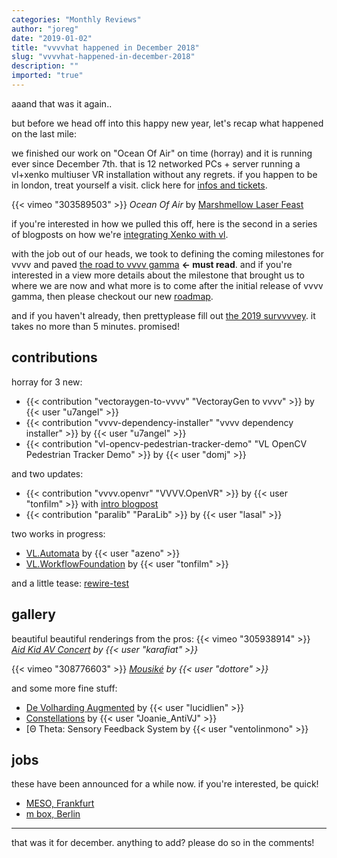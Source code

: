 ```yaml
---
categories: "Monthly Reviews"
author: "joreg"
date: "2019-01-02"
title: "vvvvhat happened in December 2018"
slug: "vvvvhat-happened-in-december-2018"
description: ""
imported: "true"
---
```



aaand that was it again..

but before we head off into this happy new year, let's recap what happened on the last mile:

we finished our work on "Ocean Of Air" on time (horray) and it is running ever since December 7th. that is 12 networked PCs + server running a vl+xenko multiuser VR installation without any regrets. if you happen to be in london, treat yourself a visit. click here for [infos and tickets](https://www.marshmallowlaserfeast.com/experiences/ocean-of-air/). 

{{< vimeo "303589503" >}}
*Ocean Of Air* by [Marshmellow Laser Feast](https://www.marshmallowlaserfeast.com)

if you're interested in how we pulled this off, here is the second in a series of blogposts on how we're [integrating Xenko with vl](/blog/2018/vl-xenko-3d-engine-update-2).

with the job out of our heads, we took to defining the coming milestones for vvvv and paved [the road to vvvv gamma](/blog/2018/the-road-to-gamma) **<- must read**. and if you're interested in a view more details about the milestone that brought us to where we are now and what more is to come after the initial release of vvvv gamma, then please checkout our new [roadmap](https://betadocs.vvvv.org/roadmap.html).

and if you haven't already, then prettyplease fill out [the 2019 survvvvey](/blog/2018/the-2019-survvvvey). it takes no more than 5 minutes. promised!

##  contributions

<!--{SPLIT()}-->
horray for 3 new:
* {{< contribution "vectoraygen-to-vvvv" "VectorayGen to vvvv" >}} by {{< user "u7angel" >}}
* {{< contribution "vvvv-dependency-installer" "vvvv dependency installer" >}} by {{< user "u7angel" >}}
* {{< contribution "vl-opencv-pedestrian-tracker-demo" "VL OpenCV Pedestrian Tracker Demo" >}} by {{< user "domj" >}}
<!--~~~-->
and two updates:
* {{< contribution "vvvv.openvr" "VVVV.OpenVR" >}} by {{< user "tonfilm" >}} with [intro blogpost](/blog/2018/using-htc-vive-trackers-without-headset)
* {{< contribution "paralib" "ParaLib" >}} by {{< user "lasal" >}}
<!--{SPLIT}-->

<!--{SPLIT()}-->
two works in progress:
* [VL.Automata](https://discourse.vvvv.org/t/vl-automata/17045) by {{< user "azeno" >}}
* [VL.WorkflowFoundation](https://discourse.vvvv.org/t/vl-workflowfoundation/17055) by {{< user "tonfilm" >}}
<!--~~~-->
and a little tease:
[rewire-test](/blog/rewire-test)
<!--{SPLIT}-->

##  gallery

beautiful beautiful renderings from the pros:
{{< vimeo "305938914" >}}
*[Aid Kid AV Concert](/blog/aid-kid-av-live-concert) by {{< user "karafiat" >}}*

{{< vimeo "308776603" >}}
*[Mousiké](/blog/mousiké-live-show-excerpts) by {{< user "dottore" >}}*

and some more fine stuff:
* [De Volharding Augmented](/blog/de-volharding-augmented) by {{< user "lucidlien" >}}
* [Constellations](/blog/constellations-studio-jl) by {{< user "Joanie_AntiVJ" >}}
* [Θ Theta: Sensory Feedback System [](montaje](/blog/θ-theta-sensory-feedback-system-montaje)) by {{< user "ventolinmono" >}}

##  jobs

these have been announced for a while now. if you're interested, be quick!
* [MESO, Frankfurt](https://discourse.vvvv.org/t/senior-vvvv-patcher-developers-wanted-meso-frankfurt/17006)
* [m box, Berlin](https://discourse.vvvv.org/t/creative-coder-wanted-berlin/17016)

---

that was it for december. anything to add? please do so in the comments!
